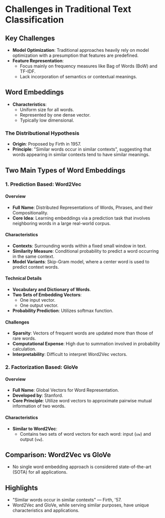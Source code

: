 # Challenges in Traditional Text Classification

## Key Challenges
- **Model Optimization**: Traditional approaches heavily rely on model optimization with a presumption that features are predefined.
- **Feature Representation**:
  - Focus mainly on frequency measures like Bag of Words (BoW) and TF-IDF.
  - Lack incorporation of semantics or contextual meanings.

## Word Embeddings

- **Characteristics**:
  - Uniform size for all words.
  - Represented by one dense vector.
  - Typically low dimensional.

### The Distributional Hypothesis
- **Origin**: Proposed by Firth in 1957.
- **Principle**: "Similar words occur in similar contexts", suggesting that words appearing in similar contexts tend to have similar meanings.

## Two Main Types of Word Embeddings

### 1. Prediction Based: Word2Vec

#### Overview
- **Full Name**: Distributed Representations of Words, Phrases, and their Compositionality.
- **Core Idea**: Learning embeddings via a prediction task that involves neighboring words in a large real-world corpus.

#### Characteristics
- **Contexts**: Surrounding words within a fixed small window in text.
- **Similarity Measure**: Conditional probability to predict a word occurring in the same context.
- **Model Variants**: Skip-Gram model, where a center word is used to predict context words.

#### Technical Details
- **Vocabulary and Dictionary of Words**.
- **Two Sets of Embedding Vectors**:
  - One input vector.
  - One output vector.
- **Probability Prediction**: Utilizes softmax function.

#### Challenges
- **Sparsity**: Vectors of frequent words are updated more than those of rare words.
- **Computational Expense**: High due to summation involved in probability calculation.
- **Interpretability**: Difficult to interpret Word2Vec vectors.

### 2. Factorization Based: GloVe

#### Overview
- **Full Name**: Global Vectors for Word Representation.
- **Developed by**: Stanford.
- **Core Principle**: Utilize word vectors to approximate pairwise mutual information of two words.

#### Characteristics
- **Similar to Word2Vec**:
  - Contains two sets of word vectors for each word: input (`uw`) and output (`vw`).

## Comparison: Word2Vec vs GloVe
- No single word embedding approach is considered state-of-the-art (SOTA) for all applications.

## Highlights

- "Similar words occur in similar contexts" — Firth, '57.
- Word2Vec and GloVe, while serving similar purposes, have unique characteristics and applications.
